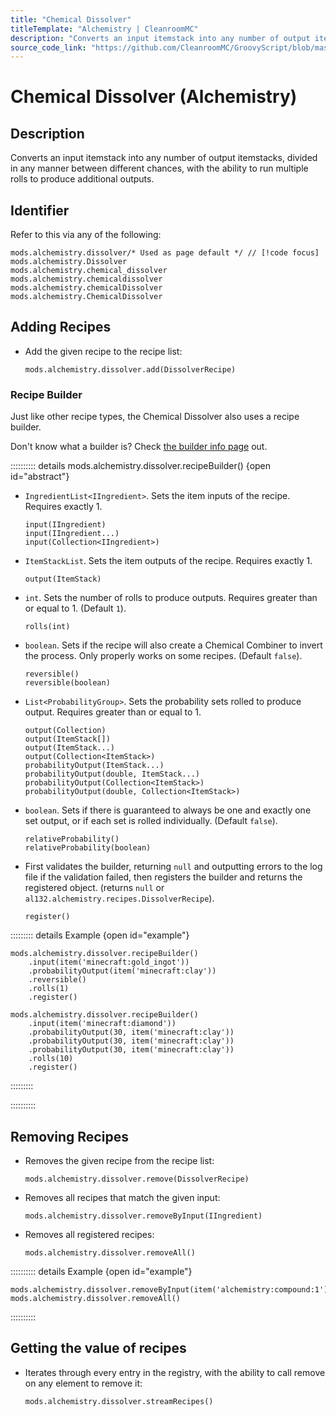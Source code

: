 ```yaml
---
title: "Chemical Dissolver"
titleTemplate: "Alchemistry | CleanroomMC"
description: "Converts an input itemstack into any number of output itemstacks, divided in any manner between different chances, with the ability to run multiple rolls to produce additional outputs."
source_code_link: "https://github.com/CleanroomMC/GroovyScript/blob/master/src/main/java/com/cleanroommc/groovyscript/compat/mods/alchemistry/Dissolver.java"
---
```


# Chemical Dissolver (Alchemistry)

## Description

Converts an input itemstack into any number of output itemstacks, divided in any manner between different chances, with the ability to run multiple rolls to produce additional outputs.

## Identifier

Refer to this via any of the following:

```groovy:no-line-numbers {1}
mods.alchemistry.dissolver/* Used as page default */ // [!code focus]
mods.alchemistry.Dissolver
mods.alchemistry.chemical_dissolver
mods.alchemistry.chemicaldissolver
mods.alchemistry.chemicalDissolver
mods.alchemistry.ChemicalDissolver
```


## Adding Recipes

- Add the given recipe to the recipe list:

    ```groovy:no-line-numbers
    mods.alchemistry.dissolver.add(DissolverRecipe)
    ```


### Recipe Builder

Just like other recipe types, the Chemical Dissolver also uses a recipe builder.

Don't know what a builder is? Check [the builder info page](../../getting_started/builder.md) out.

:::::::::: details mods.alchemistry.dissolver.recipeBuilder() {open id="abstract"}
- `IngredientList<IIngredient>`. Sets the item inputs of the recipe. Requires exactly 1.

    ```groovy:no-line-numbers
    input(IIngredient)
    input(IIngredient...)
    input(Collection<IIngredient>)
    ```

- `ItemStackList`. Sets the item outputs of the recipe. Requires exactly 1.

    ```groovy:no-line-numbers
    output(ItemStack)
    ```

- `int`. Sets the number of rolls to produce outputs. Requires greater than or equal to 1. (Default `1`).

    ```groovy:no-line-numbers
    rolls(int)
    ```

- `boolean`. Sets if the recipe will also create a Chemical Combiner to invert the process. Only properly works on some recipes. (Default `false`).

    ```groovy:no-line-numbers
    reversible()
    reversible(boolean)
    ```

- `List<ProbabilityGroup>`. Sets the probability sets rolled to produce output. Requires greater than or equal to 1.

    ```groovy:no-line-numbers
    output(Collection)
    output(ItemStack[])
    output(ItemStack...)
    output(Collection<ItemStack>)
    probabilityOutput(ItemStack...)
    probabilityOutput(double, ItemStack...)
    probabilityOutput(Collection<ItemStack>)
    probabilityOutput(double, Collection<ItemStack>)
    ```

- `boolean`. Sets if there is guaranteed to always be one and exactly one set output, or if each set is rolled individually. (Default `false`).

    ```groovy:no-line-numbers
    relativeProbability()
    relativeProbability(boolean)
    ```

- First validates the builder, returning `null` and outputting errors to the log file if the validation failed, then registers the builder and returns the registered object. (returns `null` or `al132.alchemistry.recipes.DissolverRecipe`).

    ```groovy:no-line-numbers
    register()
    ```

::::::::: details Example {open id="example"}
```groovy:no-line-numbers
mods.alchemistry.dissolver.recipeBuilder()
    .input(item('minecraft:gold_ingot'))
    .probabilityOutput(item('minecraft:clay'))
    .reversible()
    .rolls(1)
    .register()

mods.alchemistry.dissolver.recipeBuilder()
    .input(item('minecraft:diamond'))
    .probabilityOutput(30, item('minecraft:clay'))
    .probabilityOutput(30, item('minecraft:clay'))
    .probabilityOutput(30, item('minecraft:clay'))
    .rolls(10)
    .register()
```

:::::::::

::::::::::

## Removing Recipes

- Removes the given recipe from the recipe list:

    ```groovy:no-line-numbers
    mods.alchemistry.dissolver.remove(DissolverRecipe)
    ```

- Removes all recipes that match the given input:

    ```groovy:no-line-numbers
    mods.alchemistry.dissolver.removeByInput(IIngredient)
    ```

- Removes all registered recipes:

    ```groovy:no-line-numbers
    mods.alchemistry.dissolver.removeAll()
    ```

:::::::::: details Example {open id="example"}
```groovy:no-line-numbers
mods.alchemistry.dissolver.removeByInput(item('alchemistry:compound:1'))
mods.alchemistry.dissolver.removeAll()
```

::::::::::

## Getting the value of recipes

- Iterates through every entry in the registry, with the ability to call remove on any element to remove it:

    ```groovy:no-line-numbers
    mods.alchemistry.dissolver.streamRecipes()
    ```
